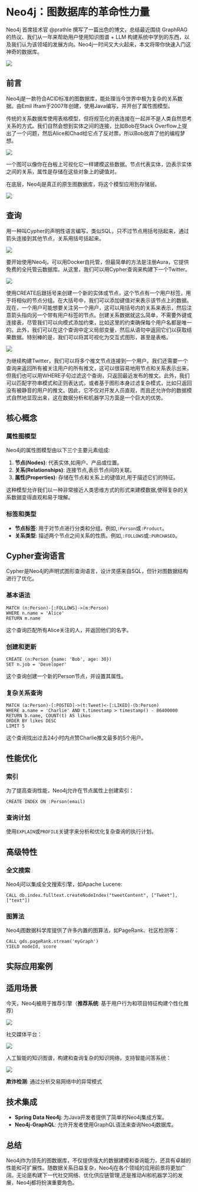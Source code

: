 # Neo4j：图数据库的革命性力量

Neo4j 首席技术官 @prathle 撰写了一篇出色的博文，总结最近围绕 GraphRAG 的热议、我们从一年来帮助用户使用知识图谱 + LLM 构建系统中学到的东西，以及我们认为该领域的发展方向。Neo4j一时间又大火起来，本文将带你快速入门这神奇的数据库。

![](https://my-img.javaedge.com.cn/javaedge-blog/2024/07/7c3532604350e1a3a24598c877f9539c.png)



## 前言

Neo4j是一款符合ACID标准的图数据库，能处理当今世界中极为复杂的关系数据。由Emil Ifram于2007年创建，使用Java编写，并开创了属性图模型。

传统的关系数据库使用表格模型，但将规范化的表连接在一起并不是人类自然思考关系的方式。我们自然会想到实体之间的连接，比如Bob在Stack Overflow上提出了一个问题，然后Alice和Chad给它点了反对票，所以Bob放弃了他的编程梦想。

![](https://my-img.javaedge.com.cn/javaedge-blog/2024/07/1b5a4adf4bcd1b87a9e50a6ec52d010d.png)

一个图可以像你在白板上可视化它一样建模这些数据。节点代表实体，边表示实体之间的关系，属性是存储在这些对象上的键值对。

在底层，Neo4j是真正的原生图数据库，将这个模型应用到存储层。

![](https://my-img.javaedge.com.cn/javaedge-blog/2024/07/830cd098d4f1e96f954d23d97bea3539.png)

## 查询

用一种叫Cypher的声明性语言编写，类似SQL，只不过节点用括号括起来，通过箭头连接到其他节点，关系用括号括起来。

![](https://my-img.javaedge.com.cn/javaedge-blog/2024/07/b709c8c399f0882aa021b8a5d9fb3fe5.png)

要开始使用Neo4j，可以用Docker自托管，但最简单的方法是注册Aura，它提供免费的全托管云数据库。从这里，我们可以用Cypher查询来构建下一个Twitter。

![](https://my-img.javaedge.com.cn/javaedge-blog/2024/07/520e426967f6f761680b2590f2e9cb99.png)

使用CREATE后跟括号来创建一个新的实体或节点，这个节点有一个用户标签，用于将相似的节点分组。在大括号中，我们可以添加键值对来表示该节点上的数据。现在，一个用户可能想要关注另一个用户，这可以用括号内的关系来表示，然后注意箭头指向另一个带有用户标签的节点。创建关系数据就这么简单，不需要外键或连接表，尽管我们可以向模式添加约束，比如这里的约束确保每个用户名都是唯一的。此外，我们可以在这个查询中定义局部变量，然后从语句中返回它们以获取结果数据。特别棒的是，我们可以将其可视化为交互式图形，甚至是表格。

![](https://my-img.javaedge.com.cn/javaedge-blog/2024/07/4ef56e563a9f28e6d11e29ef19bd41f9.png)

为继续构建Twitter，我们可以将多个推文节点连接到一个用户。我们还需要一个查询来返回所有被关注用户的所有推文，这可以很容易地用节点和关系表示出来，但我们也可以用WHERE子句过滤这个查询，只返回最近发布的推文。此外，我们可以匹配字符串模式和正则表达式，或者基于图形本身过滤复杂模式，比如只返回没有被静音的用户的推文。因此，它不仅对开发人员直观，而且还允许你的数据模式自然地显现出来，这在数据分析和机器学习方面是一个巨大的优势。

## 核心概念

### 属性图模型

Neo4j的属性图模型由以下三个主要元素组成:

1. **节点(Nodes)**: 代表实体,如用户、产品或位置。
2. **关系(Relationships)**: 连接节点,表示节点间的关联。
3. **属性(Properties)**: 存储在节点和关系上的键值对,用于描述它们的特征。

这种模型允许我们以一种非常接近人类思维方式的形式来建模数据,使得复杂的关系数据变得直观和易于理解。

### 标签和类型

- **节点标签**: 用于对节点进行分类和分组。例如,`:Person`或`:Product`。
- **关系类型**: 描述两个节点之间关系的性质。例如,`:FOLLOWS`或`:PURCHASED`。

## Cypher查询语言

Cypher是Neo4j的声明式图形查询语言，设计灵感来自SQL，但针对图数据结构进行了优化。

### 基本语法

```cypher
MATCH (n:Person)-[:FOLLOWS]->(m:Person)
WHERE n.name = 'Alice'
RETURN m.name
```

这个查询匹配所有Alice关注的人，并返回他们的名字。

### 创建和更新

```cypher
CREATE (n:Person {name: 'Bob', age: 30})
SET n.job = 'Developer'
```

这个查询创建一个新的Person节点，并设置其属性。

### 复杂关系查询

```cypher
MATCH (a:Person)-[:POSTED]->(t:Tweet)<-[:LIKED]-(b:Person)
WHERE a.name = 'Charlie' AND t.timestamp > timestamp() - 86400000
RETURN b.name, COUNT(t) AS likes
ORDER BY likes DESC
LIMIT 5
```

这个查询找出过去24小时内点赞Charlie推文最多的5个用户。

## 性能优化

### 索引

为了提高查询性能，Neo4j允许在节点属性上创建索引：

```cypher
CREATE INDEX ON :Person(email)
```

### 查询计划

使用`EXPLAIN`或`PROFILE`关键字来分析和优化复杂查询的执行计划。

## 高级特性

### 全文搜索

Neo4j可以集成全文搜索引擎，如Apache Lucene:

```cypher
CALL db.index.fulltext.createNodeIndex("tweetContent", ["Tweet"], ["text"])
```

### 图算法

Neo4j图数据科学库提供了许多内置的图算法，如PageRank、社区检测等：

```cypher
CALL gds.pageRank.stream('myGraph')
YIELD nodeId, score
```

## 实际应用案例

## 适用场景

今天，Neo4j被用于推荐引擎（**推荐系统**: 基于用户行为和项目特征构建个性化推荐）

![](https://my-img.javaedge.com.cn/javaedge-blog/2024/07/2ab6df2069d58b569b5a248f2b3dbc0a.png)

社交媒体平台：

![](https://my-img.javaedge.com.cn/javaedge-blog/2024/07/e3e93bba170ecb54feee6f0c4810e5d1.png)

人工智能的知识图谱，构建和查询复杂的知识网络，支持智能问答系统：

![](https://my-img.javaedge.com.cn/javaedge-blog/2024/07/dd0573ab1e1bde8cf165549bebaa1c02.png)

**欺诈检测**: 通过分析交易网络中的异常模式

## 技术集成



- **Spring Data Neo4j**: 为Java开发者提供了简单的Neo4j集成方案。
- **Neo4j-GraphQL**: 允许开发者使用GraphQL语法来查询Neo4j数据库。

## 总结

Neo4j作为领先的图数据库，不仅提供强大的数据建模和查询能力，还具有卓越的性能和可扩展性。随数据关系日益复杂，Neo4j在各个领域的应用前景将更加广阔。无论是构建下一代社交网络、优化供应链管理,还是推动AI和机器学习的发展，Neo4j都将扮演重要角色。